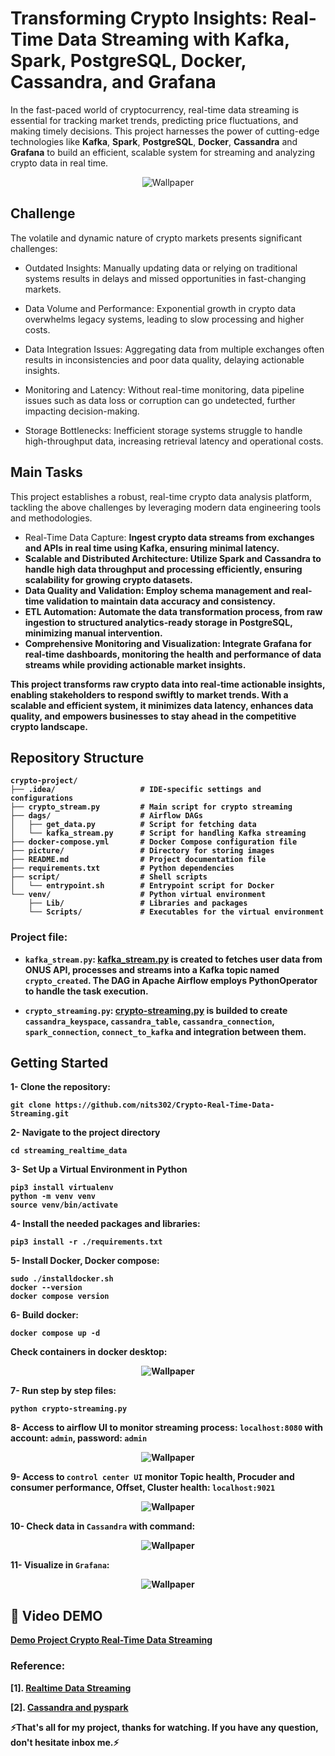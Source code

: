 # Transforming Crypto Insights: Real-Time Data Streaming with Kafka, Spark, PostgreSQL, Docker, Cassandra, and Grafana

In the fast-paced world of cryptocurrency, real-time data streaming is essential for tracking market trends, predicting price fluctuations, and making timely decisions. This project harnesses the power of cutting-edge technologies like <b>Kafka</b>, <b>Spark</b>, <b>PostgreSQL</b>, <b>Docker</b>, <b>Cassandra</b> and <b>Grafana</b> to build an efficient, scalable system for streaming and analyzing crypto data in real time.

<p align="center">
  <img src="picture/architecture.png" alt="Wallpaper">
</p>

## Challenge

The volatile and dynamic nature of crypto markets presents significant challenges:

- Outdated Insights: Manually updating data or relying on traditional systems results in delays and missed opportunities in fast-changing markets.

- Data Volume and Performance: Exponential growth in crypto data overwhelms legacy systems, leading to slow processing and higher costs.

- Data Integration Issues: Aggregating data from multiple exchanges often results in inconsistencies and poor data quality, delaying actionable insights.

- Monitoring and Latency: Without real-time monitoring, data pipeline issues such as data loss or corruption can go undetected, further impacting decision-making.

- Storage Bottlenecks: Inefficient storage systems struggle to handle high-throughput data, increasing retrieval latency and operational costs.

## Main Tasks

This project establishes a robust, real-time crypto data analysis platform, tackling the above challenges by leveraging modern data engineering tools and methodologies.

- Real-Time Data Capture: <b> Ingest crypto data streams from exchanges and APIs in real time using Kafka, ensuring minimal latency.
- Scalable and Distributed Architecture: <b> Utilize Spark and Cassandra to handle high data throughput and processing efficiently, ensuring scalability for growing crypto datasets.
- Data Quality and Validation: <b> Employ schema management and real-time validation to maintain data accuracy and consistency.
- ETL Automation: <b> Automate the data transformation process, from raw ingestion to structured analytics-ready storage in PostgreSQL, minimizing manual intervention.
- Comprehensive Monitoring and Visualization: <b> Integrate Grafana for real-time dashboards, monitoring the health and performance of data streams while providing actionable market insights.

This project transforms raw crypto data into real-time actionable insights, enabling stakeholders to respond swiftly to market trends. With a scalable and efficient system, it minimizes data latency, enhances data quality, and empowers businesses to stay ahead in the competitive crypto landscape.

## Repository Structure
```shell
crypto-project/
├── .idea/                   # IDE-specific settings and configurations
├── crypto_stream.py         # Main script for crypto streaming
├── dags/                    # Airflow DAGs
│   ├── get_data.py          # Script for fetching data
│   └── kafka_stream.py      # Script for handling Kafka streaming
├── docker-compose.yml       # Docker Compose configuration file
├── picture/                 # Directory for storing images
├── README.md                # Project documentation file
├── requirements.txt         # Python dependencies
├── script/                  # Shell scripts
│   └── entrypoint.sh        # Entrypoint script for Docker
└── venv/                    # Python virtual environment
    ├── Lib/                 # Libraries and packages
    └── Scripts/             # Executables for the virtual environment
```
###  Project file:

- `kafka_stream.py`: [kafka_stream.py](dags/kafka_stream.py) is created to fetches user data from ONUS API, processes and streams into a Kafka topic named `crypto_created`. The DAG in <b>Apache Airflow</b> employs PythonOperator to handle the task execution.

- `crypto_streaming.py`: [crypto-streaming.py](crypto-streaming.py) is builded to create `cassandra_keyspace`, `cassandra_table`, `cassandra_connection`, `spark_connection`, `connect_to_kafka` and integration between them.

## Getting Started

1- Clone the repository:

```
git clone https://github.com/nits302/Crypto-Real-Time-Data-Streaming.git
```

2- Navigate to the project directory

```
cd streaming_realtime_data
```

3- Set Up a Virtual Environment in Python

```
pip3 install virtualenv
python -m venv venv
source venv/bin/activate
```

4- Install the needed packages and libraries:

```
pip3 install -r ./requirements.txt
```

5- Install Docker, Docker compose:

```
sudo ./installdocker.sh
docker --version
docker compose version
```

6- Build docker:

```
docker compose up -d
```

Check containers in docker desktop:

<p align="center">
  <img src="picture/docker_desktop.png" alt="Wallpaper">
</p>

7- Run step by step files:

```
python crypto-streaming.py
```

8- Access to airflow UI to monitor streaming process: `localhost:8080` with account: `admin`, password: `admin`

<p align="center">
  <img src="picture/airflow.png" alt="Wallpaper">
</p>

9- Access to `control center UI` monitor Topic health, Procuder and consumer performance, Offset, Cluster health: `localhost:9021`

<p align="center">
  <img src="picture/control_center.png" alt="Wallpaper">
</p>

10- Check data in `Cassandra` with command:


<p align="center">
  <img src="picture/cassandra.png" alt="Wallpaper">
</p>

11- Visualize in `Grafana`:

<p align="center">
  <img src="picture/grafana.png" alt="Wallpaper">
</p>


## 🚀 Video DEMO

[Demo Project Crypto Real-Time Data Streaming](https://www.youtube.com/watch?v=__8EhETsx5Y)

### Reference:

[1]. [Realtime Data Streaming](https://www.youtube.com/watch?v=GqAcTrqKcrY)

[2]. [Cassandra and pyspark](https://medium.com/@yoke_techworks/cassandra-and-pyspark-5d7830512f19)

<b> ⚡️That's all for my project, thanks for watching. If you have any question, don't hesitate inbox me.⚡️</b>
